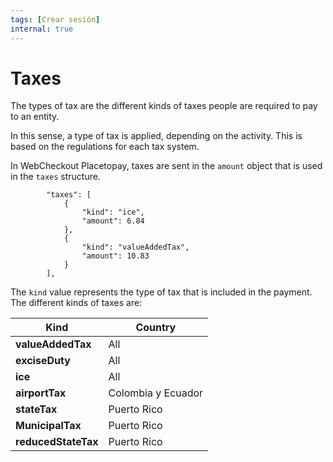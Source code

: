 ```yaml
---
tags: [Crear sesión]
internal: true
---
```


# Taxes

The types of tax are the different kinds of taxes people are required to pay to an entity.

In this sense, a type of tax is applied, depending on the activity. This is based on the regulations for each tax system.

In WebCheckout Placetopay, taxes are sent in the  `amount` object that is used in the  `taxes` structure.

            "taxes": [
                {
                    "kind": "ice",
                    "amount": 6.84
                },
                {
                    "kind": "valueAddedTax",
                    "amount": 10.83
                }
            ],

The  `kind`  value represents the type of tax that is included in the payment. The different kinds of taxes are:


Kind | Country
---------|----------
 **valueAddedTax** | All
 **exciseDuty** | All
 **ice** | All
 **airportTax** | Colombia y Ecuador
 **stateTax** | Puerto Rico
 **MunicipalTax** | Puerto Rico 
**reducedStateTax** | Puerto Rico
 